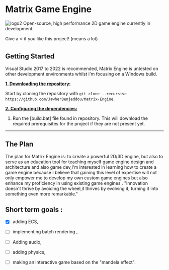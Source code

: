 # Matrix Game Engine
![logo2](https://github.com/JawherBenjeddou/Matrix-Engine/assets/102749041/a1e5b302-26e3-4d03-b3cc-8e30a44e122c)
Open-source, high performance 2D game engine currently in development.

Give a ⭐️ if you like this project! (means a lot)

## Getting Started
Visual Studio 2017 to 2022 is recommended, Matrix Engine is  untested on other development environments whilst i'm focusing on a Windows build.

<ins>**1. Downloading the repository:**</ins>

Start by cloning the repository with `git clone --recursive https://github.com/JawherBenjeddou/Matrix-Engine`.

<ins>**2. Configuring the dependencies:**</ins>

1. Run the [build.bat] file found in repository. This will download the required prerequisites for the project if they are not present yet.

***

## The Plan
The plan for Matrix Engine is: to create a powerful 2D/3D engine, but also to serve as an education tool for teaching myself game engine design and architecture and also game dev,I'm interested in learning how to create a game engine because I believe that gaining this level of expertise will not only empower me to develop my own custom game engines but also enhance my proficiency in using existing game engines .
"Innovation doesn't thrive by avoiding the wheel,it thrives by evolving it, turning it into something even more remarkable."
## Short term goals :
 - [x] adding ECS,
 - [ ] implementing batch rendering ,
 - [ ] Adding audio,
 - [ ] adding physics,
 - [ ] making an interactive game based on the "mandela effect".


